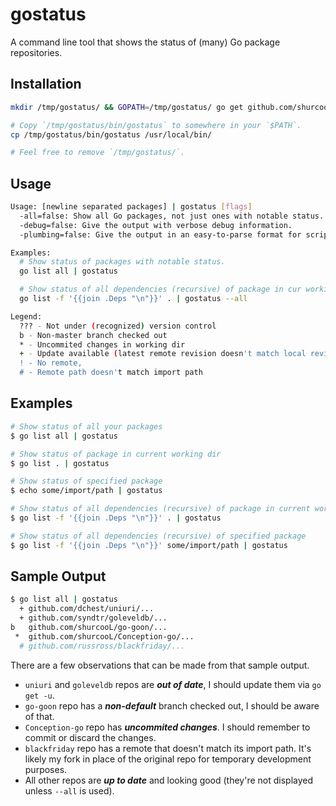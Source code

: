 gostatus
========

A command line tool that shows the status of (many) Go package repositories.

Installation
------------

```bash
mkdir /tmp/gostatus/ && GOPATH=/tmp/gostatus/ go get github.com/shurcooL/gostatus

# Copy `/tmp/gostatus/bin/gostatus` to somewhere in your `$PATH`.
cp /tmp/gostatus/bin/gostatus /usr/local/bin/

# Feel free to remove `/tmp/gostatus/`.
```

Usage
-----

```bash
Usage: [newline separated packages] | gostatus [flags]
  -all=false: Show all Go packages, not just ones with notable status.
  -debug=false: Give the output with verbose debug information.
  -plumbing=false: Give the output in an easy-to-parse format for scripts.

Examples:
  # Show status of packages with notable status.
  go list all | gostatus

  # Show status of all dependencies (recursive) of package in cur working dir.
  go list -f '{{join .Deps "\n"}}' . | gostatus --all

Legend:
  ??? - Not under (recognized) version control
  b - Non-master branch checked out
  * - Uncommited changes in working dir
  + - Update available (latest remote revision doesn't match local revision),
  ! - No remote,
  # - Remote path doesn't match import path
```

Examples
--------

```bash
# Show status of all your packages
$ go list all | gostatus

# Show status of package in current working dir
$ go list . | gostatus

# Show status of specified package
$ echo some/import/path | gostatus

# Show status of all dependencies (recursive) of package in current working dir
$ go list -f '{{join .Deps "\n"}}' . | gostatus

# Show status of all dependencies (recursive) of specified package
$ go list -f '{{join .Deps "\n"}}' some/import/path | gostatus
```

Sample Output
-------------

```bash
$ go list all | gostatus
  + github.com/dchest/uniuri/...
  + github.com/syndtr/goleveldb/...
b   github.com/shurcooL/go-goon/...
 *  github.com/shurcooL/Conception-go/...
  # github.com/russross/blackfriday/...
```

There are a few observations that can be made from that sample output.

- `uniuri` and `goleveldb` repos are ***out of date***, I should update them via `go get -u`.
- `go-goon` repo has a ***non-default*** branch checked out, I should be aware of that.
- `Conception-go` repo has ***uncommited changes***. I should remember to commit or discard the changes.
- `blackfriday` repo has a remote that doesn't match its import path. It's likely my fork in place of the original repo for temporary development purposes.
- All other repos are ***up to date*** and looking good (they're not displayed unless `--all` is used).
